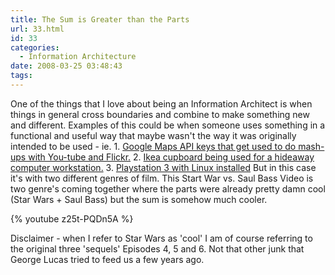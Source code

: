 ```yaml
---
title: The Sum is Greater than the Parts
url: 33.html
id: 33
categories:
  - Information Architecture
date: 2008-03-25 03:48:43
tags:
---
```


One of the things that I love about being an Information Architect is when things in general cross boundaries and combine to make something new and different. Examples of this could be when someone uses something in a functional and useful way that maybe wasn't the way it was originally intended to be used - ie. 1. [Google Maps API keys that get used to do mash-ups with You-tube and Flickr.](http://www.jonnygoldstein.com/2008/02/25/google-mapyoutube-mashup-from-22108-dc-social-media-club-meeting/) 2\. [Ikea cupboard being used for a hideaway computer workstation.](http://ikeahacker.blogspot.com/2008/03/wardrobe-to-computer-workstation.html) 3\. [Playstation 3 with Linux installed](http://en.wikipedia.org/wiki/Linux_for_PlayStation_3) But in this case it's with two different genres of film. This Start War vs. Saul Bass Video is two genre's coming together where the parts were already pretty damn cool (Star Wars + Saul Bass) but the sum is somehow much cooler. 

{% youtube z25t-PQDn5A %} 

Disclaimer - when I refer to Star Wars as 'cool' I am of course referring to the original three 'sequels' Episodes 4, 5 and 6. Not that other junk that George Lucas tried to feed us a few years ago.